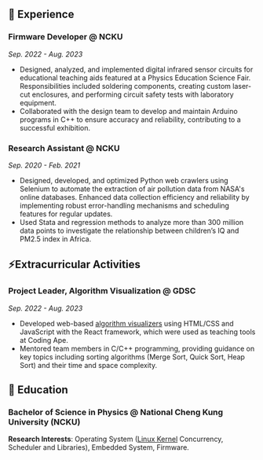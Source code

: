 ## 🔭 Experience
### Firmware Developer @ NCKU
*Sep. 2022 - Aug. 2023*  
- Designed, analyzed, and implemented digital infrared sensor circuits for educational teaching aids featured at a Physics Education Science Fair. 
Responsibilities included soldering components, creating custom laser-cut enclosures, and performing circuit safety tests with laboratory 
equipment.
- Collaborated with the design team to develop and maintain Arduino programs in C++ to ensure accuracy and reliability, contributing to a 
successful exhibition.

### Research Assistant @ NCKU
*Sep. 2020 - Feb. 2021*
- Designed, developed, and optimized Python web crawlers using Selenium to automate the extraction of air pollution data from NASA's online 
databases. Enhanced data collection efficiency and reliability by implementing robust error-handling mechanisms and scheduling features for 
regular updates.
- Used Stata and regression methods to analyze more than 300 million data points to investigate the relationship between children’s IQ and PM2.5 
index in Africa.

## ⚡Extracurricular Activities
### Project Leader, Algorithm Visualization @ GDSC
*Sep. 2022 - Aug. 2023*
- Developed web-based [algorithm visualizers](https://tseanlin.github.io/Sorting_Visualizer/) using HTML/CSS and JavaScript with the React framework, which were used as teaching tools at Coding 
Ape.
- Mentored team members in C/C++ programming, providing guidance on key topics including sorting algorithms (Merge Sort, Quick Sort, Heap Sort) 
and their time and space complexity.

## 🌱 Education  
### Bachelor of Science in Physics @ National Cheng Kung University (NCKU)
**Research Interests**: Operating System ([Linux Kernel](https://hackmd.io/@YangYeh/linux2024) Concurrency, Scheduler and Libraries), Embedded 
System, Firmware.

<!--
**YangYeh-PD/yangyeh-pd** is a ✨ _special_ ✨ repository because its `README.md` (this file) appears on your GitHub profile.

Here are some ideas to get you started:

- 🔭 I’m currently working on ...
- 🌱 I’m currently learning ...
- 👯 I’m looking to collaborate on ...
- 🤔 I’m looking for help with ...
- 💬 Ask me about ...
- 📫 How to reach me: ...
- 😄 Pronouns: ...
- ⚡ Fun fact: ...
-->
